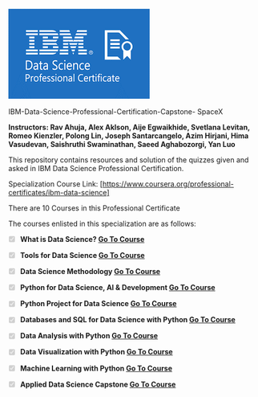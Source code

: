 ![](https://github.com/SirBaron84/IBM-Data-Science-Professional-Certification-/blob/main/images/IBM_.png)


IBM-Data-Science-Professional-Certification-Capstone- SpaceX 

**Instructors: Rav Ahuja, Alex Aklson, Aije Egwaikhide, Svetlana Levitan, Romeo Kienzler, Polong Lin, Joseph Santarcangelo, Azim Hirjani, Hima Vasudevan, Saishruthi Swaminathan, Saeed Aghabozorgi, Yan Luo**

This repository contains resources and solution of the quizzes given and asked in IBM Data Science Professional Certification.

Specialization Course Link: [https://www.coursera.org/professional-certificates/ibm-data-science]

There are 10 Courses in this Professional Certificate

The courses enlisted in this specialization are as follows:
<ul class="task-list">
  <li class="task-list-item">
    <p><input type="checkbox" class="task-list-item-checkbox" disabled="disabled" checked="checked"><strong>What is Data Science? <a href="https://www.coursera.org/learn/what-is-datascience?specialization=ibm-data-science">Go To Course</a> </strong></p>
  </li>
  <li class="task-list-item">
    <p><input type="checkbox" class="task-list-item-checkbox" disabled="disabled" checked="checked"><strong>Tools for Data Science <a href="https://www.coursera.org/learn/open-source-tools-for-data-science?specialization=ibm-data-science">Go To Course</a></strong></p>
  </li>
  <li class="task-list-item">
    <p><input type="checkbox" class="task-list-item-checkbox" disabled="disabled" checked="checked"><strong>Data Science Methodology <a href="https://www.coursera.org/learn/data-science-methodology?specialization=ibm-data-science">Go To Course</a></strong></p>
  </li>
  <li class="task-list-item">
    <p><input type="checkbox" class="task-list-item-checkbox" disabled="disabled" checked="checked"><strong>Python for Data Science, AI &amp; Development <a href="https://www.coursera.org/learn/python-for-applied-data-science-ai?specialization=ibm-data-science">Go To Course</a></strong></p>
  </li>
  <li class="task-list-item">
    <p><input type="checkbox" class="task-list-item-checkbox" disabled="disabled" checked="checked"><strong>Python Project for Data Science <a href="https://www.coursera.org/learn/python-project-for-data-science?specialization=ibm-data-science">Go To Course</a></strong></p>
  </li>
  <li class="task-list-item">
    <p><input type="checkbox" class="task-list-item-checkbox" disabled="disabled" checked="checked"><strong>Databases and SQL for Data Science with Python <a href="https://www.coursera.org/learn/sql-data-science?specialization=ibm-data-science">Go To Course</a></strong></p>
  </li>
  <li class="task-list-item">
    <p><input type="checkbox" class="task-list-item-checkbox" disabled="disabled" checked="checked"><strong>Data Analysis with Python <a href="https://www.coursera.org/learn/data-analysis-with-python?specialization=ibm-data-science">Go To Course</a></strong></p>
  </li>
  <li class="task-list-item">
    <p><input type="checkbox" class="task-list-item-checkbox" disabled="disabled" checked="checked"><strong>Data Visualization with Python <a href="https://www.coursera.org/learn/python-for-data-visualization?specialization=ibm-data-science">Go To Course</a></strong></p>
  </li>
  <li class="task-list-item">
    <p><input type="checkbox" class="task-list-item-checkbox" disabled="disabled" checked="checked"><strong>Machine Learning with Python <a href="https://www.coursera.org/learn/machine-learning-with-python?specialization=ibm-data-science">Go To Course</a></strong></p>
  </li>
  <li class="task-list-item">
    <p><input type="checkbox" class="task-list-item-checkbox" disabled="disabled" checked="checked"><strong>Applied Data Science Capstone <a href="https://www.coursera.org/learn/applied-data-science-capstone?specialization=ibm-data-science">Go To Course</a></strong></p>
  </li>
</ul>

<p><br></p>

